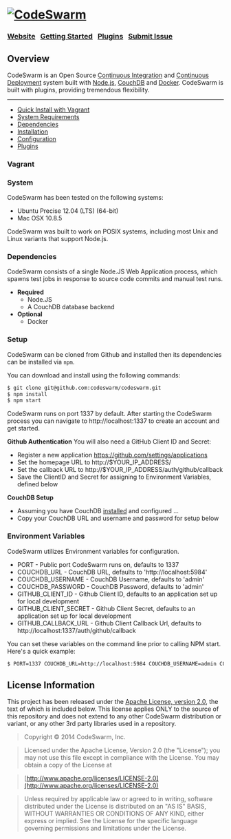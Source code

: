 <h1>
<a href="http://codeswarm.com"><img src="http://codeswarm.com/wp-content/uploads/2014/03/codeswarm-logo.png" title="CodeSwarm"/>
</h1>

### [Website](http://codeswarm.com/)  &nbsp; [Getting Started](http://github.com/codeswarm/codeswarm/#!get-started) &nbsp; [Plugins](https://github.com/codeswarm/codeswarm/#plugins) &nbsp; [Submit Issue](https://github.com/codeswarm/codeswarm/search?q=&type=Issues)

## Overview
CodeSwarm is an Open Source [Continuous Integration](http://en.wikipedia.org/wiki/Continuous_integration) and [Continuous Deployment](http://en.wikipedia.org/wiki/Continuous_deployment)
system built with [Node.js](http://nodejs.org), [CouchDB](http://couchdb.apache.org/) and [Docker](http://docker.io/).  CodeSwarm is built with plugins, providing tremendous flexibility.

---

* [Quick Install with Vagrant](#vagrant)
* [System Requirements](#system)
* [Dependencies](#dependencies)
* [Installation](#setup)
* [Configuration](#environment-variables)
* [Plugins](#plugins)

### Vagrant



### System

CodeSwarm has been tested on the following systems:

* Ubuntu Precise 12.04 (LTS) (64-bit)
* Mac OSX 10.8.5

CodeSwarm was built to work on POSIX systems, including most Unix and Linux variants that support Node.js.

### Dependencies

CodeSwarm consists of a single Node.JS Web Application process, which spawns test jobs in response to source code commits and manual test runs.

* **Required**
	* Node.JS
	* A CouchDB database backend
* **Optional**
	* Docker

### Setup

CodeSwarm can be cloned from Github and installed then its dependencies can be installed via `npm`.

You can download and install using the following commands:

```sh
$ git clone git@github.com:codeswarm/codeswarm.git
$ npm install
$ npm start
```

CodeSwarm runs on port 1337 by default.  After starting the CodeSwarm process you can navigate to http://localhost:1337 to create an account and get started.

**Github Authentication**
You will also need a GitHub Client ID and Secret:

* Register a new application https://github.com/settings/applications
* Set the homepage URL to http://$YOUR_IP_ADDRESS/
* Set the callback URL to http://$YOUR_IP_ADDRESS/auth/github/callback
* Save the ClientID and Secret for assigning to Environment Variables, defined below

**CouchDB Setup**

* Assuming you have CouchDB [installed](http://wiki.apache.org/couchdb/Installing_on_OSX) and configured ...
* Copy your CouchDB URL and username and password for setup below

### Environment Variables

CodeSwarm utilizes Environment variables for configuration.  

* PORT - Public port CodeSwarm runs on, defaults to 1337
* COUCHDB_URL - CouchDB URL, defaults to 'http://localhost:5984'
* COUCHDB_USERNAME - CouchDB Username, defaults to 'admin'
* COUCHDB_PASSWORD - CouchDB Password, defaults to 'admin'
* GITHUB_CLIENT_ID - Github Client ID, defaults to an application set up for local development
* GITHUB_CLIENT_SECRET - Github Client Secret, defaults to an application set up for local development
* GITHUB_CALLBACK_URL - Github Client Callback Url, defaults to http://localhost:1337/auth/github/callback

You can set these variables on the command line prior to calling NPM start.  Here's a quick example:

```sh
$ PORT=1337 COUCHDB_URL=http://localhost:5984 COUCHDB_USERNAME=admin COUCHDB_PASSWORD=admin npm run start
```

## License Information

This project has been released under the [Apache License, version 2.0](http://www.apache.org/licenses/LICENSE-2.0.html), the text of which is included below. This license applies ONLY to the source of this repository and does not extend to any other CodeSwarm distribution or variant, or any other 3rd party libraries used in a repository. 

> Copyright © 2014 CodeSwarm, Inc.

> Licensed under the Apache License, Version 2.0 (the "License");
   you may not use this file except in compliance with the License.
   You may obtain a copy of the License at

> [http://www.apache.org/licenses/LICENSE-2.0](http://www.apache.org/licenses/LICENSE-2.0)

>  Unless required by applicable law or agreed to in writing, software
   distributed under the License is distributed on an "AS IS" BASIS,
   WITHOUT WARRANTIES OR CONDITIONS OF ANY KIND, either express or implied.
   See the License for the specific language governing permissions and
   limitations under the License.
